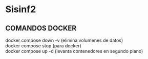 # Sisinf2
<h2>COMANDOS DOCKER</h2>
docker compose down -v (elimina volumenes de datos)<br/>
docker compose stop (para docker)<br/>
docker compose up -d (levanta contenedores en segundo plano)<br/>
